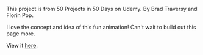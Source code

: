 This project is from 50 Projects in 50 Days on Udemy.
By Brad Traversy and Florin Pop.

I love the concept and idea of this fun animation!
Can't wait to build out this page more.

View it [here](https://sarahpolachek.github.io/Rotating-Navigation/).